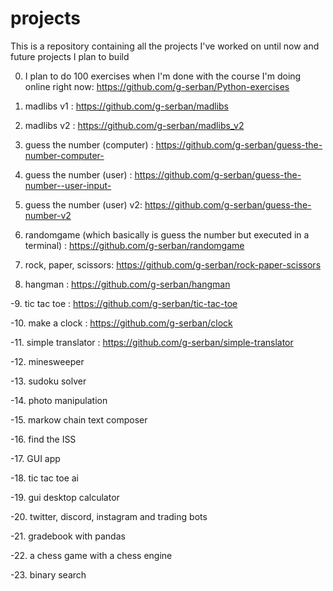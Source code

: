 # projects
This is a repository containing all the projects I've worked on until now and future projects I plan to build

0. I plan to do 100 exercises when I'm done with the course I'm doing online right now: https://github.com/g-serban/Python-exercises

1. madlibs v1 : https://github.com/g-serban/madlibs

2. madlibs v2 : https://github.com/g-serban/madlibs_v2

3. guess the number (computer) : https://github.com/g-serban/guess-the-number-computer-

4. guess the number (user) : https://github.com/g-serban/guess-the-number--user-input-

5. guess the number (user) v2: https://github.com/g-serban/guess-the-number-v2

6. randomgame (which basically is guess the number but executed in a terminal) : https://github.com/g-serban/randomgame

7. rock, paper, scissors: https://github.com/g-serban/rock-paper-scissors

8. hangman : https://github.com/g-serban/hangman

-9. tic tac toe : https://github.com/g-serban/tic-tac-toe

-10. make a clock : https://github.com/g-serban/clock

-11. simple translator : https://github.com/g-serban/simple-translator

-12. minesweeper

-13. sudoku solver

-14. photo manipulation 

-15. markow chain text composer

-16. find the ISS

-17. GUI app

-18. tic tac toe ai

-19. gui desktop calculator

-20. twitter, discord, instagram and trading bots

-21. gradebook with pandas

-22. a chess game with a chess engine 

-23. binary search
